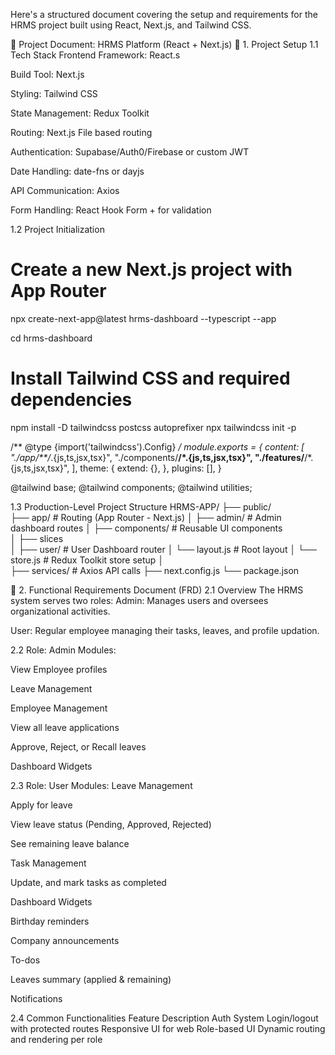Here's a structured document covering the setup and requirements for the HRMS project built using React, Next.js, and Tailwind CSS.

📁 Project Document: HRMS Platform (React + Next.js)
🔧 1. Project Setup
1.1 Tech Stack
Frontend Framework: React.s


Build Tool: Next.js


Styling: Tailwind CSS


State Management: Redux Toolkit


Routing: Next.js File based routing


Authentication: Supabase/Auth0/Firebase or custom JWT


Date Handling: date-fns or dayjs


API Communication: Axios


Form Handling: React Hook Form + for validation

1.2 Project Initialization
# Create a new Next.js project with App Router
npx create-next-app@latest hrms-dashboard --typescript --app

cd hrms-dashboard

# Install Tailwind CSS and required dependencies
npm install -D tailwindcss postcss autoprefixer
npx tailwindcss init -p


/** @type {import('tailwindcss').Config} */
module.exports = {
  content: [
    "./app/**/*.{js,ts,jsx,tsx}",
    "./components/**/*.{js,ts,jsx,tsx}",
    "./features/**/*.{js,ts,jsx,tsx}",
  ],
  theme: {
    extend: {},
  },
  plugins: [],
}

@tailwind base;
@tailwind components;
@tailwind utilities;


1.3 Production-Level Project Structure
HRMS-APP/
├── public/                  
├── app/                    # Routing (App Router - Next.js)
│   ├── admin/              # Admin dashboard routes
│   ├── components/         # Reusable UI components  
│   ├── slices            
│   ├── user/               # User Dashboard router
│   └── layout.js           # Root layout
│   └── store.js            # Redux Toolkit store setup
│   
├── services/               # Axios API calls
├── next.config.js
└── package.json


📃 2. Functional Requirements Document (FRD)
2.1 Overview
The HRMS system serves two roles:
Admin: Manages users and oversees organizational activities.


User: Regular employee managing their tasks, leaves, and profile updation.



2.2 Role: Admin
Modules:

View Employee profiles


Leave Management


Employee Management


View all leave applications


Approve, Reject, or Recall leaves


Dashboard Widgets



2.3 Role: User
Modules:
Leave Management


Apply for leave


View leave status (Pending, Approved, Rejected)


See remaining leave balance


Task Management


Update, and mark tasks as completed


Dashboard Widgets


Birthday reminders


Company announcements


To-dos


Leaves summary (applied & remaining)


Notifications



2.4 Common Functionalities
Feature
Description
Auth System
Login/logout with protected routes
Responsive UI for web 
Role-based UI
Dynamic routing and rendering per role




